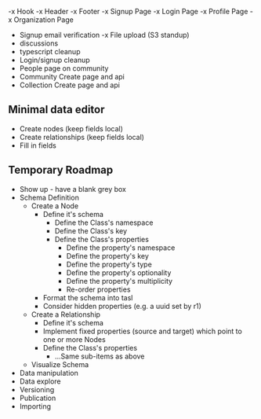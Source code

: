 -x Hook
-x Header
-x Footer
-x Signup Page
-x Login Page
-x Profile Page
-x Organization Page
- Signup email verification
-x File upload (S3 standup)
- discussions
- typescript cleanup
- Login/signup cleanup
- People page on community
- Community Create page and api
- Collection Create page and api


## Minimal data editor
- Create nodes (keep fields local)
- Create relationships (keep fields local)
- Fill in fields


## Temporary Roadmap
- Show up - have a blank grey box
- Schema Definition
  - Create a Node
    - Define it's schema
      - Define the Class's namespace
      - Define the Class's key
      - Define the Class's properties
        - Define the property's namespace 
        - Define the property's key
        - Define the property's type
        - Define the property's optionality
        - Define the property's multiplicity
        - Re-order properties
    - Format the schema into tasl
    - Consider hidden properties (e.g. a uuid set by r1)
  - Create a Relationship
    - Define it's schema
    - Implement fixed properties (source and target) which point to one or more Nodes
    - Define the Class's properties
      - ...Same sub-items as above
  - Visualize Schema
- Data manipulation
- Data explore
- Versioning
- Publication
- Importing